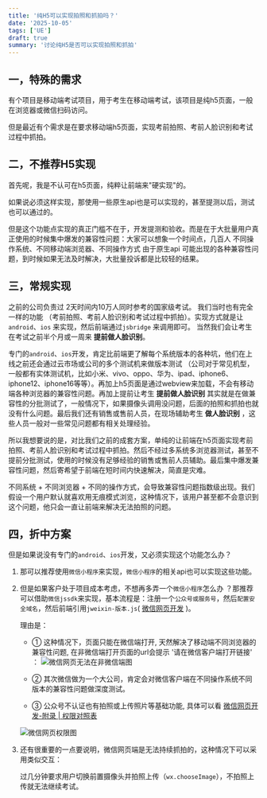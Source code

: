 ```yaml
---
title: '纯H5可以实现拍照和抓拍吗？'
date: '2025-10-05'
tags: ['UE']
draft: true
summary: '讨论纯H5是否可以实现拍照和抓拍'
---
```


## 一，特殊的需求

有个项目是移动端考试项目，用于考生在移动端考试，该项目是纯h5页面，一般在浏览器或微信扫码访问。

但是最近有个需求是在要求移动端h5页面，实现考前拍照、考前人脸识别和考试过程中抓拍。

## 二，不推荐H5实现

首先呢，我是不认可在h5页面，纯粹让前端来"硬实现"的。

如果说必须这样实现，那使用一些原生api也是可以实现的，甚至提测以后，测试也可以通过的。

但是这个功能点实现的真正门槛不在于，开发提测和验收。而是在于大批量用户真正使用的时候集中爆发的兼容性问题：大家可以想象一个时间点，几百人 不同操作系统、不同移动端浏览器、不同操作方式 由于原生api 可能出现的各种兼容性问题，到时候如果无法及时解决，大批量投诉都是比较轻的结果。

## 三，常规实现

之前的公司负责过 2天时间内10万人同时参考的国家级考试。 我们当时也有完全一样的功能 （考前拍照、考前人脸识别和考试过程中抓拍）。实现方式就是让`android`、`ios` 来实现，然后前端通过`jsbridge` 来调用即可。 当然我们会让考生在考试之前半个月或一周来 **提前做人脸识别**。

专门的`android`、`ios`开发，肯定比前端更了解每个系统版本的各种坑，他们在上线之前还会通过云市场或公司的多个测试机来做版本测试 （公司对于常见机型，一般都有实体测试机，比如小米、vivo、oppo、华为、ipad、iphone6、iphone12、iphone16等等）。再加上h5页面是通过webview来加载，不会有移动端各种浏览器的兼容性问题。再加上提前让考生 **提前做人脸识别** 其实就是在做兼容性的分批测试了，一般情况下，如果摄像头调用没问题，后面的拍照和抓拍也就没有什么问题。最后我们还有销售或售前人员，在现场辅助考生 **做人脸识别** ，这些人员一般对一些常见问题都有相关处理经验。

所以我想要说的是，对比我们之前的成套方案，单纯的让前端在h5页面实现考前拍照、考前人脸识别和考试过程中抓拍。然后不经过多系统多浏览器测试，甚至不提前分批测试，使用的时候没有足够经验的销售或售前人员辅助。最后集中爆发兼容性问题，然后寄希望于前端在短时间内快速解决，简直是灾难。

不同系统 + 不同浏览器 + 不同的操作方式，会导致兼容性问题指数级出现。我们假设一个用户默认就喜欢用无痕模式浏览，这种情况下，该用户甚至都不会意识到这个问题，他只会一直让前端来解决无法拍照的问题。

## 四，折中方案

但是如果说没有专门的`android`、`ios`开发，又必须实现这个功能怎么办？

1. 那可以推荐使用`微信小程序`来实现，`微信小程序`的相关api也可以实现这些功能。

2. 但是如果客户处于项目成本考虑，不想再多弄一个`微信小程序`怎么办 ？那推荐可以借助`微信jssdk`来实现，基本流程是：注册一个`公众号或服务号`，然后`配置安全域名`，然后前端引用`jweixin-版本.js`( [微信网页开发](https://developers.weixin.qq.com/doc/subscription/guide/h5/) )。

    理由是：
    - ① 这种情况下，页面只能在微信端打开, 天然解决了移动端不同浏览器的兼容性问题, 在非微信端打开页面的url会提示 '请在微信客户端打开链接' ：
    ![微信网页无法在非微信端图](/static/images/user-experience/h5-photo/01.jpg)

    - ② 其次微信做为一个大公司，肯定会对微信客户端在不同操作系统不同版本的兼容性问题做深度测试。
    - ③ 公众号不认证也有拍照或上传照片等基础功能, 具体可以看 [微信网页开发-附录 | 权限对照表](https://developers.weixin.qq.com/doc/subscription/guide/h5/jssdk.html#%E9%99%84%E5%BD%95-%E6%9D%83%E9%99%90%E5%AF%B9%E7%85%A7%E8%A1%A8)

    ![微信网页权限图](/static/images/user-experience/h5-photo/02.png)

3. 还有很重要的一点要说明，微信网页端是无法持续抓拍的，这种情况下可以采用类似交互：     

    过几分钟要求用户切换前置摄像头并拍照上传（`wx.chooseImage`），不拍照上传就无法继续考试。

